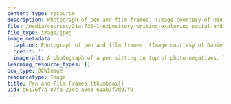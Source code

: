 ```yaml
---
content_type: resource
description: Photograph of pen and film frames. (Image courtesy of Daniel Bersak.)
file: /media/courses/21w-730-1-expository-writing-exploring-social-and-ethical-issues-through-film-and-print-fall-2002/b6176f7a87fa23eca0e361ab3f7d97f0_21w-730-1f02-th.jpg
file_type: image/jpeg
image_metadata:
  caption: Photograph of pen and film frames. (Image courtesy of Daniel Bersak.)
  credit: ''
  image-alt: A photograph of a pen sitting on top of photo negatives, lit from behind.
learning_resource_types: []
ocw_type: OCWImage
resourcetype: Image
title: Pen and Film Frames (thumbnail)
uid: b6176f7a-87fa-23ec-a0e3-61ab3f7d97f0
---
```

